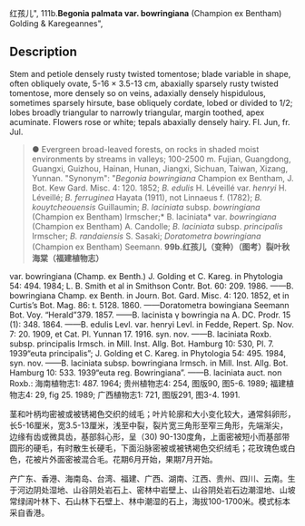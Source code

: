红孩儿",
111b.**Begonia palmata var. bowringiana** (Champion ex Bentham) Golding & Karegeannes",

## Description
Stem and petiole densely rusty twisted tomentose; blade variable in shape, often obliquely ovate, 5-16 × 3.5-13 cm, abaxially sparsely rusty twisted tomentose, more densely so on veins, adaxially densely hispidulous, sometimes sparsely hirsute, base obliquely cordate, lobed or divided to 1/2; lobes broadly triangular to narrowly triangular, margin toothed, apex acuminate. Flowers rose or white; tepals abaxially densely hairy. Fl. Jun, fr. Jul.

> ● Evergreen broad-leaved forests, on rocks in shaded moist environments by streams in valleys; 100-2500 m. Fujian, Guangdong, Guangxi, Guizhou, Hainan, Hunan, Jiangxi, Sichuan, Taiwan, Xizang, Yunnan.
  "Synonym": "*Begonia bowringiana* Champion ex Bentham, J. Bot. Kew Gard. Misc. 4: 120. 1852; *B. edulis* H. Léveillé var. *henryi* H. Léveillé; *B. ferruginea* Hayata (1911), not Linnaeus f. (1782); *B. kouytcheouensis* Guillaumin; *B. laciniata* subsp. *bowringiana* (Champion ex Bentham) Irmscher;* B. laciniata* var. *bowringiana* (Champion ex Bentham) A. Candolle; *B. laciniata* subsp. *principalis* Irmscher; *B. randaiensis* S. Sasaki; *Doratometra bowringiana* (Champion ex Bentham) Seemann.
**99b.红孩儿（变种）（图考）裂叶秋海棠（福建植物志）**

var. bowringiana (Champ. ex Benth.) J. Golding et C. Kareg. in Phytologia 54: 494. 1984; L. B. Smith et al in Smithson Contr. Bot. 60: 209. 1986. ——B. bowringiana Champ. ex Benth. in Journ. Bot. Gard. Misc. 4: 120. 1852, et in Curtis’s Bot. Mag. 86: t. 5128. 1860. ——Doratometra bowingiana Seemann Bot. Voy. “Herald”379. 1857. ——B. lacinista γ bowringia na A. DC. Prodr. 15 (1): 348. 1864. ——B. edulis Levl. var. henryi Levl. in Fedde, Repert. Sp. Nov. 7: 20. 1909, et Cat. Pl. Yunnan 17. 1916. syn. nov. ——B. laciniata Roxb. subsp. principalis Irmsch. in Mill. Inst. Allg. Bot. Hamburg 10: 530, Pl. 7. 1939“euta principalis”; J. Golding et C. Kareg. in Phytologia 54: 495. 1984, syn. nov. ——B. laciniata subsp. bowringiana Irmsch. in Mill. Inst. Allg. Bot. Hamburg 10: 533. 1939“euta reg. Bowringiana”. ——B. laciniata auct. non Roxb.: 海南植物志1: 487. 1964; 贵州植物志4: 254, 图版90, 图5-6. 1989; 福建植物志4: 29, fig 25. 1989; 广西植物志1: 721, 图版291, 图3-4. 1991.

茎和叶柄均密被或被锈褐色交织的绒毛；叶片轮廓和大小变化较大，通常斜卵形，长5-16厘米，宽3.5-13厘米，浅至中裂，裂片宽三角形至窄三角形，先端渐尖，边缘有齿或微具齿，基部斜心形，呈（30) 90-130度角，上面密被短小而基部带圆形的硬毛，有时散生长硬毛，下面沿脉密被或被锈褐色交织绒毛；花玫瑰色或白色，花被片外面密被混合毛。花期6月开始，果期7月开始。

产广东、香港、海南岛、台湾、福建、广西、湖南、江西、贵州、四川、云南。生于河边阴处湿地、山谷阴处岩石上、密林中岩壁上、山谷阴处岩石边潮湿地、山坡常绿阔叶林下、石山林下石壁上、林中潮湿的石上，海拔100-1700米。模式标本采自香港。
